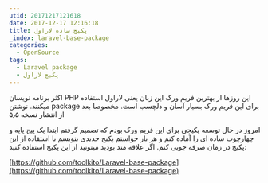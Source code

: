 ```yaml
---
utid: 20171217121618
date: 2017-12-17 12:16:18
title: پکیج ساده لاراول
_index: laravel-base-package
categories:
  - OpenSource
tags:
  - Laravel package
  - پکیج لاراول
---
```

اکثر برنامه نویسان PHP این روزها از بهترین فریم ورک این زبان یعنی لاراول استفاده میکنند. نوشتن package برای این فریم ورک بسیار آسان و دلچسب است. مخصوصا بعد از انتشار نسخه ۵٫۵

امروز در حال توسعه پکیجی برای این فریم ورک بودم که تصمیم گرفتم ابتدا یک پیج پایه و چهارچوب ساده ای را آماده کنم و هر بار خواستم پکیج جدیدی بنویسم با استفاده از این پکیج در زمان صرفه جویی کنم. اگر علاقه مند بودید میتونید از این پکیج استفاده کنید:

[https://github.com/toolkito/Laravel-base-package](https://github.com/toolkito/Laravel-base-package)

